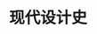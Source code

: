 ---
pageName: examination
title: 现代设计史
period: 2018年4月
courseID: "05424"
description: 注意事项：<br />1. 本试卷分为两部分，第一部分为选择题，第二部分为非选择题。<br />2. 应考者必须按试题顺序在答题卡指定位置上作答，答在试卷上无效。<br />3. 涂写部分、画图部分必须使用2B铅笔，书写部分必须使用黑色字迹签字笔。
sections:
  - title: 选择题
    topics: 
      - title: 单项选择题：本大题共 15 小题，每小题 1 分，共 15 分。在每小题列出的备选项中只有一项是最符合题目要求的，请将其选出。
        quetions: 
          - title: 设计教学中的“基础课”是在哪所学院里最先创造的？
            type: radio
            options:
              - answer: 乌尔姆设计学院
                isTrue: false
              - answer: 包豪斯
                isTrue: true
              - answer: 芝加哥艺术学院
                isTrue: false
              - answer: 哈佛大学建筑学院
                isTrue: false
          - title: 哪个建筑为工艺美术运动风格奠定了基础？
            type: radio
            options:
              - answer: 新精神宫
                isTrue: false
              - answer: 水晶宫
                isTrue: false
              - answer: 红屋
                isTrue: true
              - answer: 朗香教堂
                isTrue: false
          - title: 现代设计的第一个改革运动是
            type: radio
            options:
              - answer: 工艺美术运动
                isTrue: true
              - answer: 新艺术运动
                isTrue: false
              - answer: 装饰艺术运动
                isTrue: false
              - answer: 现代主义运动
                isTrue: false
          - title: 引领“新艺术”运动的开展，并强调“回到自然去”的人物是
            type: radio
            options:
              - answer: 拉斯金
                isTrue: true
              - answer: 莫里斯
                isTrue: false
              - answer: 维尔德
                isTrue: false
              - answer: 萨默尔
                isTrue: false
          - title: “好莱坞”风格是什么运动在美国发展出来的一种风格？
            type: radio
            options:
              - answer: 装饰艺术
                isTrue: false
              - answer: 新艺术
                isTrue: false
              - answer: 工艺美术
                isTrue: false
              - answer: 现代主义
                isTrue: true
          - title: 装饰艺术运动在美国最杰出、最好的纪念碑建筑是
            type: radio
            options:
              - answer: 克莱斯勒大厦
                isTrue: true
              - answer: 帝国大厦
                isTrue: false
              - answer: 洛克菲勒中心大厦
                isTrue: false
              - answer: 埃及剧院
                isTrue: false
          - title: 机械美学的重要奠基人是
            type: radio
            options:
              - answer: 柯布西耶
                isTrue: true
              - answer: 格罗佩斯
                isTrue: false
              - answer: 米斯
                isTrue: false
              - answer: 赖特
                isTrue: false
          - title: 最早提出了现代设计教育体系的是
            type: radio
            options:
              - answer: 格罗佩斯
                isTrue: true
              - answer: 汉斯·迈耶
                isTrue: false
              - answer: 米斯·凡·德·洛
                isTrue: false
              - answer: 依顿
                isTrue: false
          - title: 曾经成为美国《时代》杂志封面人物的设计师是 
            type: radio
            options:
              - answer: 沃尔特·提格
                isTrue: false
              - answer: 雷蒙·罗维
                isTrue: true
              - answer: 盖迪斯
                isTrue: false
              - answer: 德莱佛斯
                isTrue: false
          - title: 提出“从内到外”的设计原则的设计师是
            type: radio
            options:
              - answer: 马谢·布鲁尔
                isTrue: false
              - answer: 海格·斯贝斯
                isTrue: true
              - answer: 德莱佛斯
                isTrue: false
              - answer: 拉斯金
                isTrue: false
          - title: 工业设计的制度化在意大利哪个公司得以发展？
            type: radio
            options:
              - answer: 奥利维蒂
                isTrue: false
              - answer: 菲亚特汽车公司
                isTrue: true
              - answer: 布劳恩公司
                isTrue: false
              - answer: 通用电器公司
                isTrue: false
          - title: 作为对国际主义建筑风格的回应，在平面设计上出现了什么风格？  
            type: radio
            options:
              - answer: 德国国际主义风格
                isTrue: false
              - answer: 美国国际主义风格
                isTrue: false
              - answer: 瑞士国际主义风格
                isTrue: true
              - answer: 日本国际主义风格
                isTrue: false
          - title: 二战后，哪个国家设计生产了“维斯帕”小型摩托车？ 
            type: radio
            options:
              - answer: 德国
                isTrue: false
              - answer: 美国
                isTrue: false
              - answer: 意大利
                isTrue: true
              - answer: 日本
                isTrue: false
          - title: 1972 年美国普鲁蒂艾戈建筑群被政府炸毁后，哪位后现代理论家将其看作现代主义设计的死亡、后现代主义诞生？
            type: radio
            options:
              - answer: 詹克斯
                isTrue: true
              - answer: 格利夫斯
                isTrue: false
              - answer: 穆尔
                isTrue: false
              - answer: 温图利
                isTrue: false
          - title: 经历了国际主义设计和后现代主义设计两个重要阶段，成为美国最重要的当代建筑设计师的是
            type: radio
            options:
              - answer: 赖特
                isTrue: false
              - answer: 菲利普·约翰逊
                isTrue: false
              - answer: 米斯
                isTrue: true
              - answer: 温图利
                isTrue: false
  - title: 非选择题
    topics: 
      - title: 填空题：本大题共 5 小题，每小题 2 分，共 10 分。
        quetions: 
          - title: 英国的“工艺美术”运动中著名的行会有马克穆多成立的________行会，以及阿什比成立的________行会等。
            type: text
            answer: 艺术家世纪|手工艺
          - title: 在贝伦斯设计事务所工作，并受到贝伦斯影响的三位现代主义设计大师有________、________以及柯布西耶。
            type: text
            answer: 格罗皮乌斯|密斯·凡·德·罗
          - title: 包豪斯的第一任校长是格罗佩斯，第二任校长是________，第三任校长是________。
            type: text
            answer: 迈耶|密斯
          - title: 战前最重要的设计展览是1939年在________举办的世界博览会，这是美国________运动的最大最集中的一次展览。
            type: text
            answer: 纽约|流线型
          - title: 后现代主义设计家温图利非常注重理论研究，他出版了________和________，提出了自己的后现代主义原则。
            type: text
            answer: 建筑中的复杂性与矛盾性|从拉斯维加斯学习
      - title:  判断改错题：本大题共 5 小题，每小题 4 分，共 20 分。判断下列各题划线处的正误，在  “答题卡” 的试题序号后，正确的划上 “√”, 错误的划上 “X”,井改正错误。
        quetions: 
          - title: 工业革命最早源于<u>英国</u>。
            type: yesOrNo
            isTrue: true
            answer: 
          - title: 法国的“新艺术”运动在平面设计上最具影响力的是捷克青年设计家<u>穆卡</u>。
            type: yesOrNo
            isTrue: true
            answer: 
          - title: 《走向新建筑》的作者是<u>格罗佩斯</u>。
            type: yesOrNo
            isTrue: false
            answer: 勒·柯布西耶
          - title: 《为真实世界的设计》的作者是<u>罗维</u>。
            type: yesOrNo
            isTrue: false
            answer: 巴巴纳克
          - title: 从意识形态上看，设计上的后现代主义是对于现代主义、国际主义设计的一种<u>装饰性</u>发展。
            type: yesOrNo
            isTrue: true
            answer: 
      - title: 简答题：本大题共 5 小题，每小题 7 分，共 35 分。
        quetions: 
          - title: 简述新艺术运动的背景和意义。
            type: textarea
            answer: 
          - title: 简述装饰艺术运动的背景及意义。
            type: textarea
            answer: 
          - title: 简述包豪斯的三个阶段。
            type: textarea
            answer: (1)第一阶段(1919～1925年)，魏玛时期。格罗佩斯任包豪斯校长，提出“艺术与技术新统一”的崇高理想，肩负起训练20世纪设计师和建筑师的神圣使命。他广招贤能，聘任艺术家与手工匠师授课，形成艺术教育与手工制作相结合的新型教育制度。<br />(2)第二阶段(1925～1932年)，德绍时期。包豪斯在德国德绍市重建，并进行课程改革，实行了设计与制作教学一体化的教学方法，取得了优异成果。1928年，格罗佩斯辞去包豪斯校长职务，由建筑系主任汉斯·迈耶继任。这位共产党人出身的建筑师，将包豪斯的艺术激进扩大到政治激进，从而使包豪斯面临着越来越大的政治压力。最后迈耶本人也不得不于1930年辞职，由米斯·凡德罗继任。接任的米斯·凡德罗面对来自纳粹势力的压力，竭尽全力维持着学校的运转，最终在1932年10月纳粹党占据德绍后，被迫关闭包豪斯。<br />(3)第三阶段(1932～1933年)，柏林时期。米斯·凡德罗将学校迁至柏林的一座废弃的办公楼中，试图重整旗鼓。由于包豪斯精神为德国纳粹所不容，面对刚刚上台的纳粹政府，米斯·凡德罗终于回天无力，1933年11月，包豪斯被封闭，不得不结束其14年的发展历程。
          - title: 简述流线型风格。
            type: textarea
            answer: 
          - title: 简述后现代主义设计的特征。
            type: textarea
            answer: 
      - title: 论述题：本大题共 2 小题，每小题 10 分，共 20 分。
        quetions: 
          - title: 试述工艺美术运动和新艺术运动的异同。
            type: textarea
            answer: 
          - title: 列举美国工业设计的奠基人及其成就。
            type: textarea
            answer: 
---